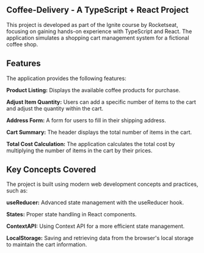 ## Coffee-Delivery - A TypeScript + React Project

This project is developed as part of the Ignite course by Rocketseat, focusing on gaining hands-on experience with TypeScript and React. The application simulates a shopping cart management system for a fictional coffee shop.

## Features

The application provides the following features:

**Product Listing:** Displays the available coffee products for purchase.

**Adjust Item Quantity:** Users can add a specific number of items to the cart and adjust the quantity within the cart.

**Address Form:** A form for users to fill in their shipping address.

**Cart Summary:** The header displays the total number of items in the cart.

**Total Cost Calculation:** The application calculates the total cost by multiplying the number of items in the cart by their prices.

## Key Concepts Covered

The project is built using modern web development concepts and practices, such as:

**useReducer:** Advanced state management with the useReducer hook.

**States:** Proper state handling in React components.

**ContextAPI:** Using Context API for a more efficient state management.

**LocalStorage:** Saving and retrieving data from the browser's local storage to maintain the cart information.
